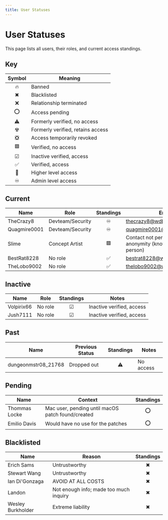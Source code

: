 ```yaml
---
title: User Statuses
---
```


# User Statuses

This page lists all users, their roles, and current access standings.

## Key

| Symbol | Meaning                              |
| :----: | ------------------------------------ |
| 🔥      | Banned                               |
| ✖      | Blacklisted                          |
| ❌      | Relationship terminated               |
| ⭕      | Access pending                       |
| ⚠️      | Formerly verified, no access         |
| ☢      | Formerly verified, retains access    |
| ❎      | Access temporarily revoked           |
| 🟩      | Verified, no access                  |
| ☑      | Inactive verified, access            |
| ✅      | Verified, access                     |
| 🔼      | Higher level access                  |
| ♾      | Admin level access                   |

## Current

| Name         | Role               | Standings | Email / Notes                                                                 |
| ------------ | ------------------ | :------: | ----------------------------------------------------------------------------- |
| TheCrazy8    | Devteam/Security   |    ♾     | thecrazy8@wdbypass.publicvm.com                                               |
| Quagmire0001 | Devteam/Security   |    ♾     | quagmire0001@wdbypass.publicvm.com                                            |
| Slime        | Concept Artist     |    🟩     | Contact not permitted due to preferred anonymity (known by TheCrazy8 in person) |
| BestRat8228  | No role            |    ✅     | bestrat8228@wdbypass.publicvm.com                                             |
| TheLobo9002  | No role            |    ✅     | thelobo9002@wdbypass.publicvm.com                                             |

## Inactive

| Name       | Role   | Standings | Notes                      |
| ---------- | ------ | :-------: | -------------------------- |
| Volpirix66 | No role|    ☑      | Inactive verified, access  |
| Jush7111   | No role|    ☑      | Inactive verified, access  |

## Past

| Name                | Previous Status | Standings | Notes        |
| ------------------- | --------------- | :-------: | ------------ |
| dungeonmstr08_21768 | Dropped out     |    ⚠️     | No access    |

## Pending

| Name           | Context                                                | Standings |
| -------------- | ------------------------------------------------------ | :-------: |
| Thommas Locke  | Mac user, pending until macOS patch found/created     |    ⭕      |
| Emilio Davis   | Would have no use for the patches                      |    ⭕      |

## Blacklisted

| Name             | Reason                               | Standings |
| ---------------- | ------------------------------------ | :-------: |
| Erich Sams       | Untrustworthy                        |    ✖      |
| Stewart Wang     | Untrustworthy                        |    ✖      |
| Ian Di'Gonzaga   | AVOID AT ALL COSTS                   |    ✖      |
| Landon           | Not enough info; made too much inquiry|    ✖      |
| Wesley Burkholder| Extreme liability                    |    ✖      |
